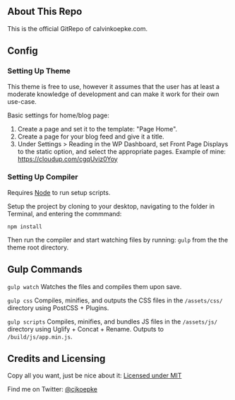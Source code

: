 ## About This Repo
This is the official GitRepo of calvinkoepke.com.

## Config
### Setting Up Theme
This theme is free to use, however it assumes that the user has at least a moderate knowledge of development
and can make it work for their own use-case.

Basic settings for home/blog page:

1. Create a page and set it to the template: "Page Home".
2. Create a page for your blog feed and give it a title.
3. Under Settings > Reading in the WP Dashboard, set Front Page Displays to the static option, and select the appropriate pages. Example of mine: https://cloudup.com/cgqUviz0Yoy

### Setting Up Compiler
Requires [Node](https://nodejs.org/en/) to run setup scripts.

Setup the project by cloning to your desktop, navigating to the folder in Terminal, and entering the commmand:

`npm install`

Then run the compiler and start watching files by running: `gulp` from the the theme root directory.

## Gulp Commands

`gulp watch`
Watches the files and compiles them upon save.

`gulp css`
Compiles, minifies, and outputs the CSS files in the `/assets/css/` directory using PostCSS + Plugins.

`gulp scripts`
Compiles, minifies, and bundles JS files in the `/assets/js/` directory using Uglify + Concat + Rename. Outputs to `/build/js/app.min.js`.

## Credits and Licensing
Copy all you want, just be nice about it: [Licensed under MIT](https://opensource.org/licenses/MIT)

Find me on Twitter: [@cjkoepke](https://twitter.com/cjkoepke)

